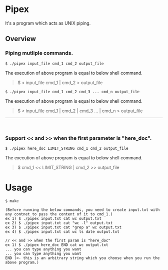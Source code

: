 # Pipex

It's a program which acts as UNIX piping.

## Overview
### Piping mutliple commands.
```
$ ./pipex input_file cmd_1 cmd_2 output_file
```
The execution of above program is equal to below shell command.
> $ < input_file cmd_1 | cmd_2 > output_file

```
$ ./pipex input_file cmd_1 cmd_2 cmd_3 ... cmd_n output_file
```
The execution of above program is equal to below shell command.
> $ < input_file cmd_1 | cmd_2 | cmd_3 ... | cmd_n > output_file
---
<br>

### Support << and >> when the first parameter is "here_doc".
```
$ ./pipex here_doc LIMIT_STRING cmd_1 cmd_2 output_file
```
The execution of above program is equal to below shell command.<br>
> $ cmd_1 << LIMIT_STRING | cmd_2 >> output_file


# Usage
```
$ make 

(Before running the below commands, you need to create input.txt with any contnet to pass the content of it to cmd_1.)
ex 1) $ ./pipex input.txt cat wc output.txt
ex 2) $ ./pipex input.txt cat "wc -l" output.txt
ex 3) $ ./pipex input.txt cat "grep a" wc output.txt
ex 4) $ ./pipex input.txt cat wc ls date output.txt

// << and >> when the first param is "here_doc"
ex 1) $ ./pipex here_doc END cat wc output.txt
... you can type anything you want
... you can type anything you want
END (<- this is an arbitrary string which you choose when you run the above program.)
```
